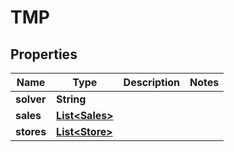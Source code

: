 # TMP

## Properties
Name | Type | Description | Notes
------------ | ------------- | ------------- | -------------
**solver** | **String** |  | 
**sales** | [**List&lt;Sales&gt;**](Sales.md) |  | 
**stores** | [**List&lt;Store&gt;**](Store.md) |  | 
